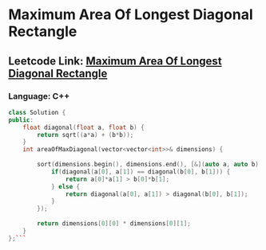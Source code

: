 # Maximum Area Of Longest Diagonal Rectangle

## Leetcode Link: [Maximum Area Of Longest Diagonal Rectangle](https://leetcode.com/problems/maximum-area-of-longest-diagonal-rectangle/)
### Language: C++

```cpp
class Solution {
public:
    float diagonal(float a, float b) {
        return sqrt((a*a) + (b*b));
    }
    int areaOfMaxDiagonal(vector<vector<int>>& dimensions) {
        
        sort(dimensions.begin(), dimensions.end(), [&](auto a, auto b) {
            if(diagonal(a[0], a[1]) == diagonal(b[0], b[1])) {
                return a[0]*a[1] > b[0]*b[1];
            } else {
                return diagonal(a[0], a[1]) > diagonal(b[0], b[1]);
            }
        });
            
        return dimensions[0][0] * dimensions[0][1];
    }
};```



